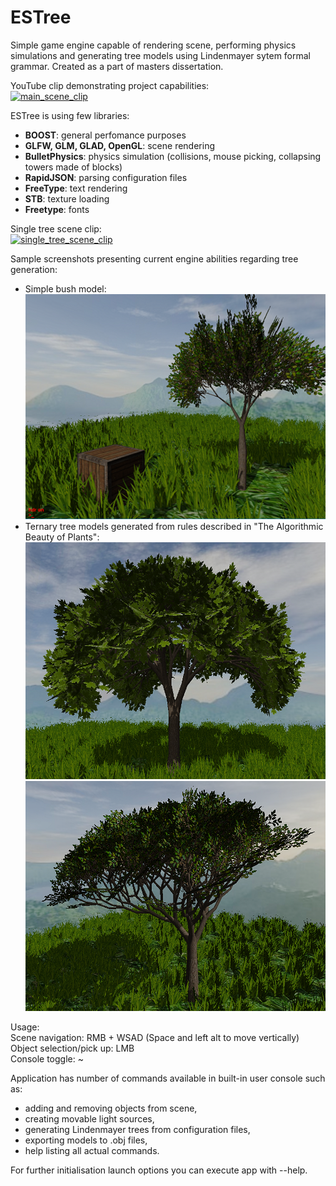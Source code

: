 # ESTree
Simple game engine capable of rendering scene, performing physics simulations and generating tree models using Lindenmayer sytem formal grammar.
Created as a part of masters dissertation.

YouTube clip demonstrating project capabilities:<br/>
[![main_scene_clip](https://img.youtube.com/vi/CheCvFOeFZI/0.jpg)](https://youtu.be/CheCvFOeFZI)

ESTree is using few libraries:
 * __BOOST__: general perfomance purposes
 * __GLFW, GLM, GLAD, OpenGL__: scene rendering
 * __BulletPhysics__: physics simulation (collisions, mouse picking, collapsing towers made of blocks) 
 * __RapidJSON__: parsing configuration files
 * __FreeType__: text rendering
 * __STB__: texture loading
 * __Freetype__: fonts

Single tree scene clip:<br/>
[![single_tree_scene_clip](https://img.youtube.com/vi/QXZW_28LS78/0.jpg)](https://youtu.be/QXZW_28LS78)

Sample screenshots presenting current engine abilities regarding tree generation:

 * Simple bush model: <br/>
  ![Sample screenshot](/images/withHdr.PNG) 
 * Ternary tree models generated from rules described in "The Algorithmic Beauty of Plants":<br/>
  ![Sample screenshot](/images/ternaryTreeA.PNG)
  ![Sample screenshot](/images/ternaryTreeE.PNG)
 
 Usage:<br/>
 Scene navigation: RMB + WSAD (Space and left alt to move vertically)<br/>
 Object selection/pick up: LMB<br/>
 Console toggle: ~<br/>
 
 Application has number of commands available in built-in user console such as:
 * adding and removing objects from scene,
 * creating movable light sources,
 * generating Lindenmayer trees from configuration files,
 * exporting models to .obj files,
 * help listing all actual commands.
 
 For further initialisation launch options you can execute app with --help.
